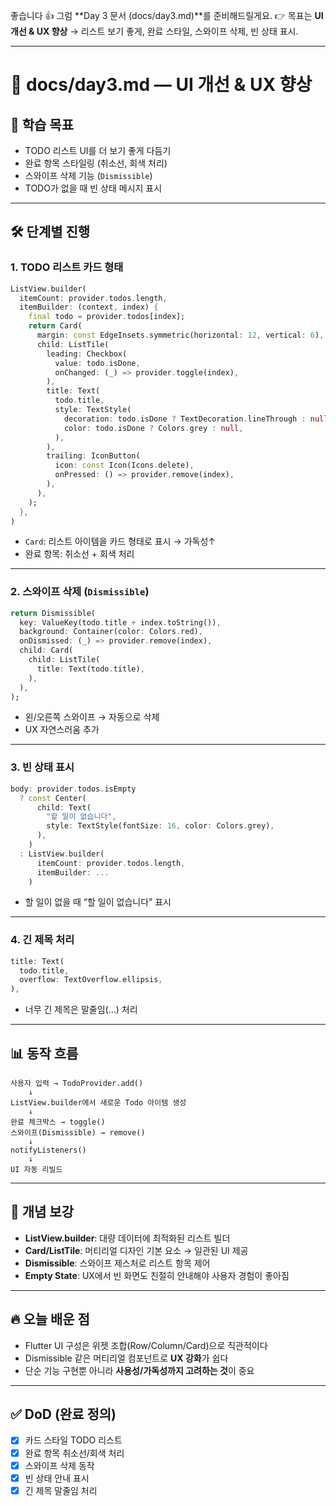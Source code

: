 좋습니다 👍
그럼 \*\*Day 3 문서 (docs/day3.md)\*\*를 준비해드릴게요.
👉 목표는 **UI 개선 & UX 향상** → 리스트 보기 좋게, 완료 스타일, 스와이프 삭제, 빈 상태 표시.

---

# 📘 docs/day3.md — UI 개선 & UX 향상

## 🎯 학습 목표

* TODO 리스트 UI를 더 보기 좋게 다듬기
* 완료 항목 스타일링 (취소선, 회색 처리)
* 스와이프 삭제 기능 (`Dismissible`)
* TODO가 없을 때 빈 상태 메시지 표시

---

## 🛠️ 단계별 진행

### 1. TODO 리스트 카드 형태

```dart
ListView.builder(
  itemCount: provider.todos.length,
  itemBuilder: (context, index) {
    final todo = provider.todos[index];
    return Card(
      margin: const EdgeInsets.symmetric(horizontal: 12, vertical: 6),
      child: ListTile(
        leading: Checkbox(
          value: todo.isDone,
          onChanged: (_) => provider.toggle(index),
        ),
        title: Text(
          todo.title,
          style: TextStyle(
            decoration: todo.isDone ? TextDecoration.lineThrough : null,
            color: todo.isDone ? Colors.grey : null,
          ),
        ),
        trailing: IconButton(
          icon: const Icon(Icons.delete),
          onPressed: () => provider.remove(index),
        ),
      ),
    );
  },
)
```

* `Card`: 리스트 아이템을 카드 형태로 표시 → 가독성↑
* 완료 항목: 취소선 + 회색 처리

---

### 2. 스와이프 삭제 (`Dismissible`)

```dart
return Dismissible(
  key: ValueKey(todo.title + index.toString()),
  background: Container(color: Colors.red),
  onDismissed: (_) => provider.remove(index),
  child: Card(
    child: ListTile(
      title: Text(todo.title),
    ),
  ),
);
```

* 왼/오른쪽 스와이프 → 자동으로 삭제
* UX 자연스러움 추가

---

### 3. 빈 상태 표시

```dart
body: provider.todos.isEmpty
  ? const Center(
      child: Text(
        "할 일이 없습니다",
        style: TextStyle(fontSize: 16, color: Colors.grey),
      ),
    )
  : ListView.builder(
      itemCount: provider.todos.length,
      itemBuilder: ...
    )
```

* 할 일이 없을 때 “할 일이 없습니다” 표시

---

### 4. 긴 제목 처리

```dart
title: Text(
  todo.title,
  overflow: TextOverflow.ellipsis,
),
```

* 너무 긴 제목은 말줄임(...) 처리

---

## 📊 동작 흐름

```
사용자 입력 → TodoProvider.add()
    ↓
ListView.builder에서 새로운 Todo 아이템 생성
    ↓
완료 체크박스 → toggle()
스와이프(Dismissible) → remove()
    ↓
notifyListeners()
    ↓
UI 자동 리빌드
```

---

## 📝 개념 보강

* **ListView\.builder**: 대량 데이터에 최적화된 리스트 빌더
* **Card/ListTile**: 머티리얼 디자인 기본 요소 → 일관된 UI 제공
* **Dismissible**: 스와이프 제스처로 리스트 항목 제어
* **Empty State**: UX에서 빈 화면도 친절히 안내해야 사용자 경험이 좋아짐

---

## 🔥 오늘 배운 점

* Flutter UI 구성은 위젯 조합(Row/Column/Card)으로 직관적이다
* Dismissible 같은 머티리얼 컴포넌트로 **UX 강화**가 쉽다
* 단순 기능 구현뿐 아니라 **사용성/가독성까지 고려하는 것**이 중요

---

## ✅ DoD (완료 정의)

* [x] 카드 스타일 TODO 리스트
* [x] 완료 항목 취소선/회색 처리
* [x] 스와이프 삭제 동작
* [x] 빈 상태 안내 표시
* [x] 긴 제목 말줄임 처리